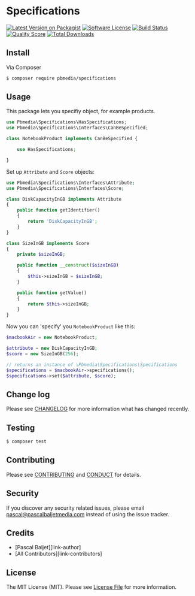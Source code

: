 # Specifications

[![Latest Version on Packagist](https://img.shields.io/packagist/v/pbmedia/specifications.svg?style=flat-square)](https://packagist.org/packages/pbmedia/specifications)
[![Software License](https://img.shields.io/badge/license-MIT-brightgreen.svg?style=flat-square)](LICENSE.md)
[![Build Status](https://img.shields.io/travis/pascalbaljetmedia/specifications/master.svg?style=flat-square)](https://travis-ci.org/pascalbaljetmedia/specifications)
[![Quality Score](https://img.shields.io/scrutinizer/g/pascalbaljetmedia/specifications.svg?style=flat-square)](https://scrutinizer-ci.com/g/pascalbaljetmedia/specifications)
[![Total Downloads](https://img.shields.io/packagist/dt/pbmedia/specifications.svg?style=flat-square)](https://packagist.org/packages/pbmedia/specifications)

## Install

Via Composer

``` bash
$ composer require pbmedia/specifications
```

## Usage

This package lets you specifiy object, for example products.

```php
use Pbmedia\Specifications\HasSpecifications;
use Pbmedia\Specifications\Interfaces\CanBeSpecified;

class NotebookProduct implements CanBeSpecified {

    use HasSpecifications;

}
```

Set up ```Attribute``` and ```Score``` objects:

```php
use Pbmedia\Specifications\Interfaces\Attribute;
use Pbmedia\Specifications\Interfaces\Score;

class DiskCapacityInGB implements Attribute
{
    public function getIdentifier()
    {
        return 'DiskCapacityInGB';
    }
}

class SizeInGB implements Score
{
    private $sizeInGB;

    public function __construct($sizeInGB)
    {
        $this->sizeInGB = $sizeInGB;
    }

    public function getValue()
    {
        return $this->sizeInGB;
    }
}
```

Now you can 'specify' you ```NotebookProduct``` like this:

```php
$macbookAir = new NotebookProduct;

$attribute = new DiskCapacityInGB;
$score = new SizeInGB(256);

// returns an instance of \Pbmedia\Specifications\Specifications
$specifications = $macbookAir->specifications();
$specifications->set($attribute, $score);
```

## Change log

Please see [CHANGELOG](CHANGELOG.md) for more information what has changed recently.

## Testing

``` bash
$ composer test
```

## Contributing

Please see [CONTRIBUTING](CONTRIBUTING.md) and [CONDUCT](CONDUCT.md) for details.

## Security

If you discover any security related issues, please email pascal@pascalbaljetmedia.com instead of using the issue tracker.

## Credits

- [Pascal Baljet][link-author]
- [All Contributors][link-contributors]

## License

The MIT License (MIT). Please see [License File](LICENSE.md) for more information.